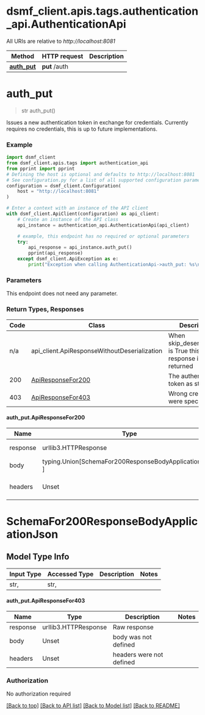 <a id="__pageTop"></a>

# dsmf_client.apis.tags.authentication_api.AuthenticationApi

All URIs are relative to *http://localhost:8081*

 Method                    | HTTP request  | Description 
---------------------------|---------------|-------------
 [**auth_put**](#auth_put) | **put** /auth |

# **auth_put**

<a id="auth_put"></a>
> str auth_put()



Issues a new authentication token in exchange for credentials. Currently requires no credentials, this is up to future
implementations.

### Example

```python
import dsmf_client
from dsmf_client.apis.tags import authentication_api
from pprint import pprint
# Defining the host is optional and defaults to http://localhost:8081
# See configuration.py for a list of all supported configuration parameters.
configuration = dsmf_client.Configuration(
    host = "http://localhost:8081"
)

# Enter a context with an instance of the API client
with dsmf_client.ApiClient(configuration) as api_client:
    # Create an instance of the API class
    api_instance = authentication_api.AuthenticationApi(api_client)

    # example, this endpoint has no required or optional parameters
    try:
        api_response = api_instance.auth_put()
        pprint(api_response)
    except dsmf_client.ApiException as e:
        print("Exception when calling AuthenticationApi->auth_put: %s\n" % e)
```

### Parameters

This endpoint does not need any parameter.

### Return Types, Responses

 Code | Class                                            | Description                                                 
------|--------------------------------------------------|-------------------------------------------------------------
 n/a  | api_client.ApiResponseWithoutDeserialization     | When skip_deserialization is True this response is returned 
 200  | [ApiResponseFor200](#auth_put.ApiResponseFor200) | The authentication token as string                          
 403  | [ApiResponseFor403](#auth_put.ApiResponseFor403) | Wrong credentials were specified                            

#### auth_put.ApiResponseFor200

 Name     | Type                                                    | Description              | Notes 
----------|---------------------------------------------------------|--------------------------|-------
 response | urllib3.HTTPResponse                                    | Raw response             |
 body     | typing.Union[SchemaFor200ResponseBodyApplicationJson, ] |                          |
 headers  | Unset                                                   | headers were not defined |

# SchemaFor200ResponseBodyApplicationJson

## Model Type Info

 Input Type | Accessed Type | Description | Notes 
------------|---------------|-------------|-------
 str,       | str,          |             |

#### auth_put.ApiResponseFor403

 Name     | Type                 | Description              | Notes 
----------|----------------------|--------------------------|-------
 response | urllib3.HTTPResponse | Raw response             |
 body     | Unset                | body was not defined     |
 headers  | Unset                | headers were not defined |

### Authorization

No authorization required

[[Back to top]](#__pageTop) [[Back to API list]](../../../README.md#documentation-for-api-endpoints) [[Back to Model list]](../../../README.md#documentation-for-models) [[Back to README]](../../../README.md)

